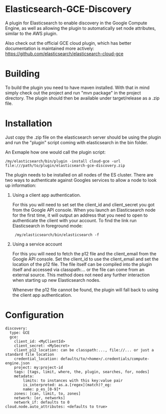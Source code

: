 Elasticsearch-GCE-Discovery
===========================
A plugin for Elasticsearch to enable discovery in the Google Compute Engine, as well as allowing the plugin to automatically set node attributes, similar to the AWS plugin.

Also check out the official GCE cloud plugin, which has better documentation is maintained more actively:
https://github.com/elasticsearch/elasticsearch-cloud-gce

# Building

To build the plugin you need to have maven installed. With that in mind simply check out the project and run "mvn package" in the project directory. The plugin should then be available under target/release as a .zip file.

# Installation

Just copy the .zip file on the elasticsearch server should be using the plugin and run the "plugin" script coming with elasticsearch in the bin folder.

An Exmaple how one would call the plugin script:

	/my/elasticsearch/bin/plugin -install cloud-gce -url file:///path/to/plugin/elasticsearch-gce-discovery.zip

The plugin needs to be installed on all nodes of the ES cluster.
There are two ways to authenticate against Googles services to allow a node to look up information:

1. Using a client app authentication.	

    For this you will need to set set the client_id and client_secret you got from the Google API console. When you launch an Elasticsearch node for the first time, it will output an address that you need to open to authenticate the client with your account. To find the link run Elasticsearch in foreground mode:

        /my/elasticsearch/bin/elasticsearch -f
	
2. Using a service account

    For this you will need to fetch the p12 file and the client_email from the Google API console. Set the client_id to use the client_email and set the location of the p12 file. The file itself can be compiled into the plugin itself and accessed via classpath:... or the file can come from an external source. This method does not need any further interaction when starting up new Elasticsearch nodes.

    Whenever the p12 file cannot be found, the plugin will fall back to using the client app authentication.

# Configuration

	discovery:
	  type: GCE
	  gce:
	    client_id: <MyClientId>
	    client_secret: <MySecret>
	    client_p12_location: can be classpath:..., file://... or just a standard file location
	    credential_location: defaults/to/<home>/.credentials/compute-engine.json
	    project: my:project-id
	    tags: [tags, limit, where, the, plugin, searches, for, nodes]
	    metadata:
	    	limits: to instances with this key:value pair
	    	is_interpreted: as.a.[regex](match)?_eg:
	    	name: p_es_[0-9]*
	    zones: [can, limit, to, zones]
	    network: [or, networks]
	    network_if: defaults to 0
	cloud.node.auto_attributes: <defaults to true>
